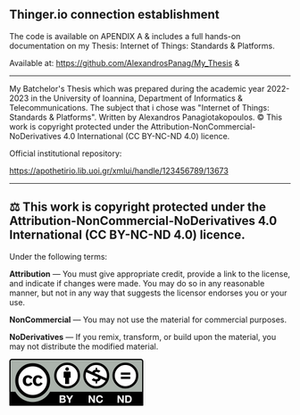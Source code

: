Thinger.io connection establishment
--------------------------------

The code is available on APENDIX A & includes a full hands-on documentation on my Thesis: Internet of Things: Standards & Platforms.


Available at: https://github.com/AlexandrosPanag/My_Thesis & 

----------------------------------------------------------------------------------------------

My Batchelor's Thesis which was prepared during the academic year 2022-2023 in the University of Ioannina, Department of Informatics & Telecommunications. The subject that i chose was "Internet of Things: Standards & Platforms". Written by Alexandros Panagiotakopoulos. © This work is copyright protected under the Attribution-NonCommercial-NoDerivatives 4.0 International (CC BY-NC-ND 4.0) licence.


Official institutional repository:

https://apothetirio.lib.uoi.gr/xmlui/handle/123456789/13673

----------------------------------------------------------------------------------------------------------------------------------
⚖️ This work is copyright protected under the Attribution-NonCommercial-NoDerivatives 4.0 International (CC BY-NC-ND 4.0) licence.
----------------------------------------------------------------------------------------------------------------------------------

Under the following terms:

__Attribution__ — You must give appropriate credit, provide a link to the license, and indicate if changes were made. You may do so in any reasonable manner, but not in any way that suggests the licensor endorses you or your use.

__NonCommercial__ — You may not use the material for commercial purposes.

__NoDerivatives__ — If you remix, transform, or build upon the material, you may not distribute the modified material.

![](https://raw.githubusercontent.com/AlexandrosPanag/My_Thesis/4a07d991aa8d050b572392139fddaee2d072059b/by-nc-nd.svg?token=AQS27JNSCEGMXHT5CMX5UXDDIBJG2)
